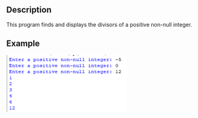 ## Description
This program finds and displays the divisors of a positive non-null integer.
## Example
<img src="example.png">
